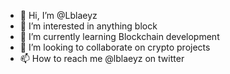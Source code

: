 - 👋 Hi, I’m @Lblaeyz
- 👀 I’m interested in anything block
- 🌱 I’m currently learning Blockchain development 
- 💞️ I’m looking to collaborate on crypto projects 
- 📫 How to reach me @lblaeyz on twitter 

<!---
Lblaeyz/Lblaeyz is a ✨ special ✨ repository because its `README.md` (this file) appears on your GitHub profile.
You can click the Preview li, crypto and football nk to take a look at your changes.
--->

